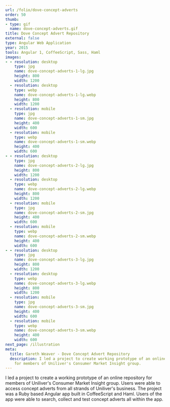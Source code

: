 ```yaml
---
url: /folio/dove-concept-adverts
order: 50
thumb:
- type: gif
  name: dove-concept-adverts.gif
title: Dove Concept Advert Repository
external: false
type: Angular Web Application
year: 2015
tools: Angular 1, CoffeeScript, Sass, Haml
images:
- - resolution: desktop
    type: jpg
    name: dove-concept-adverts-1-lg.jpg
    height: 800
    width: 1200
  - resolution: desktop
    type: webp
    name: dove-concept-adverts-1-lg.webp
    height: 800
    width: 1200
  - resolution: mobile
    type: jpg
    name: dove-concept-adverts-1-sm.jpg
    height: 400
    width: 600
  - resolution: mobile
    type: webp
    name: dove-concept-adverts-1-sm.webp
    height: 400
    width: 600
- - resolution: desktop
    type: jpg
    name: dove-concept-adverts-2-lg.jpg
    height: 800
    width: 1200
  - resolution: desktop
    type: webp
    name: dove-concept-adverts-2-lg.webp
    height: 800
    width: 1200
  - resolution: mobile
    type: jpg
    name: dove-concept-adverts-2-sm.jpg
    height: 400
    width: 600
  - resolution: mobile
    type: webp
    name: dove-concept-adverts-2-sm.webp
    height: 400
    width: 600
- - resolution: desktop
    type: jpg
    name: dove-concept-adverts-3-lg.jpg
    height: 800
    width: 1200
  - resolution: desktop
    type: webp
    name: dove-concept-adverts-3-lg.webp
    height: 800
    width: 1200
  - resolution: mobile
    type: jpg
    name: dove-concept-adverts-3-sm.jpg
    height: 400
    width: 600
  - resolution: mobile
    type: webp
    name: dove-concept-adverts-3-sm.webp
    height: 400
    width: 600
next_page: /illustration
meta:
  title: Gareth Weaver - Dove Concept Advert Repository
  description: I led a project to create working prototype of an online repository
    for members of Uniliver's Consumer Market Insight group.
---
```

I led a project to create a working prototype of an online repository
for members of Uniliver's Consumer Market Insight group. Users were able to access
concept adverts from all strands of Uniliver's business. The project was a Ruby
based Angular app built in CoffeeScript and Haml. Users of the app were able to
search, collect and test concept adverts all within the app.
